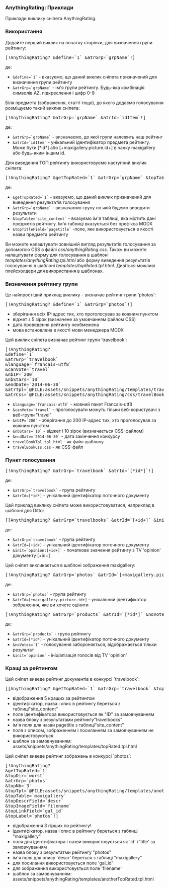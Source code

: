 
<meta http-equiv="Content-Type" content="text/html; charset=utf-8">
<h3>AnythingRating: Приклади </h3> 
Приклади виклику сніпета AnythingRating.	
<br>
<h3 class="sub-header text-bold">Використання</h3>
<p><span class="text-bold">Додайте перший виклик на початку сторінки, для визначення групи рейтингу:</span></p>
<pre class="brush: html;">[!AnythingRating? &define=`1` &atrGrp=`grpName`!]</pre>
<p>де:</p>
<ul>
<li><code>&define=`1`</code> - вказуємо, що даний виклик сніпета призначений для визначення групи рейтингу</li>
<li><code>&atrGrp=`grpName`</code> - ім'я групи рейтингу. Будь-яка комбінація символів AZ, підкреслення і цифр 0-9</li>
</ul>
<p><span class="text-bold">Біля предмета (зображення, статті тощо), до якого додаємо голосування розміщуємо такий виклик сніпета:</span></p>
<pre class="brush: html;">[!AnythingRating? &atrGrp=`grpName` &atrId=`idItem`!]</pre>
<p>де:</p>
<ul>
<li><code>&atrGrp=`grpName`</code> - визначаємо, до якої групи належить наш рейтинг</li>
<li><code>&atrId=`idItem`</code> - унікальний ідентифікатор предмета рейтингу. Може бути [*id*] або [+maxigallery.picture.id+] в чанку <span class="text-bold">maxigallery</span> або будь-яким іншим id.</li>
</ul>
<p><span class="text-bold">Для виведення ТОП рейтингу використовуємо наступний виклик сніпета:</span></p>
<pre class="brush: html;">[!AnythingRating? &getTopRated=`1` &atrGrp=`grpName` &topTable=`site_content` &topTitleField=`pagetitle`!]</pre>
<p>де:</p>
<ul>
<li><code>&getTopRated=`1`</code> - вказуємо, що даний виклик призначений для виведення результатів голосування</li>
<li><code>&atrGrp=`grpName`</code> - визначаємо групу по якій будемо виводити результати</li>
<li><code>&topTable=`site_content`</code> - вказуємо ім'я таблиці, яка містить дані предметів рейтингу. Ім'я таблиці вказується без префікса MODX</li>
<li><code>&topTitleField=`pagetitle`</code> -поле, яке використовується в якості назви предмета рейтингу</li>
</ul>
<p>Ви можете налаштувати зовнішній вигляд результатів голосування за допомогою CSS в файлі <em><span class="text-bold">css/anythingRating.css</span></em>. Також ви можете налаштувати форму для голосування в шаблоні <em><span class="text-bold">templates/anythingRating.tpl.html</span></em> або форму виведення результатів голосування в шаблоні <em><span class="text-bold">templates/topRated.tpl.html</span></em>. Дивіться можливі плейсхолдери для використання в шаблонах.</p>


<h3 class="sub-header text-bold">Визначення рейтингу групи</h3>
<p><span class="text-bold">Це найпростіший приклад виклику -  визначає рейтинг групи 'photos':</span></p>
<pre class="brush: html;">[!AnythingRating? &define=`1` &atrGrp=`photos`!]</pre>
<ul>
<li>зберігання всіх IP-адрес тих, хто проголосував за кожним пунктом</li>
<li>віджет з 5 зірок (визначене за умовчанням файлом CSS)</li>
<li>дата проведення рейтингу необмежена</li>
<li>мова встановлена в якості мови менеджера MODX</li>
</ul>
<p><span class="text-bold">Цей виклик сніпета визначає рейтинг групи 'travelbook':</span></p>
<pre class="brush: html;">
[!AnythingRating?
&define=`1`
&atrGrp=`travelbook`
&language=`francais-utf8`
&canVote=`travel`
&nbIP=`200`
&nbStars=`10`
&endDate=`2014-06-30`
&atrTpl=`@FILE:assets/snippets/anythingRating/templates/travelBookTpl.tpl.html`
&atrCss=`@FILE:assets/snippets/anythingRating/css/travelBookCss.css`!]
</pre>
<ul>
<li><code>&language=`francais-utf8`</code> - мовний пакет Francais-utf8</li>
<li><code>&canVote=`travel`</code> - проголосувати можуть тільки веб-користувачі з веб-групи "travel"</li>
<li><code>&nbIP=`200`</code> -  зберігання до 200 IP-адрес тих, хто проголосував за кожним пунктом</li>
<li><code>&nbStars=`10`</code> - віджет і 10 зірок (визначається CSS-файлом)</li>
<li><code>&endDate=`2014-06-30`</code> - дата закінчення конкурсу</li>
<li><code>travelBookTpl.tpl.html</code> - як файл шаблону</li>
<li><code>travelBookCss.css</code> - як CSS-файл</li>
</ul>

<h3 class="sub-header text-bold">Пункт голосування</h3>
<pre class="brush: html;">[!AnythingRating? &atrGrp=`travelbook` &atrId=`[*id*]`!]</pre>
<p>де:</p>
<ul>
<li><code>&atrGrp=`travelbook`</code> - група рейтингу</li>
<li><code>&atrId=[*id*]</code> - унікальний ідентифікатор поточного документу</li>
</ul>
<p><span class="text-bold">Цей приклад виклику сніпета може використовуватися, наприклад в шаблоні для Ditto:</span></p>
<pre class="brush: html;">[[AnythingRating? &atrGrp=`travelbooks` &atrId=`[+id+]` &init=`opinion:[+id+]`]]</pre>
<p>де:</p>
<ul>
<li><code>&atrGrp=`travelbook`</code> - група рейтингу</li>
<li><code>&atrId=[+id+]</code> - унікальний ідентифікатор поточного документу
</li>
<li><code>&init=`opinion:[+id+]`</code> - початкове значення рейтингу з TV 'opinion' документу
 [+id+]</li>
</ul>
<p><span class="text-bold">Цей сніпет викликається в шаблоні зображення maxigallery:</span></p>
<pre class="brush: html;">[!AnythingRating? &atrGrp=`photos` &atrId=`[+maxigallery.picture.id+]`!]</pre>
<p>де:</p>
<ul>
<li><code>&atrGrp=`photos`</code> - група рейтингу</li>
<li><code>&atrId=[+maxigallery.picture.id+]</code> - унікальний ідентифікатор зображення, яке ви хочете оцінити</li>
</ul>
<pre class="brush: html;">[!AnythingRating? &atrGrp=`products` &atrId=`[*id*]` &noVotes=`1` &init=`opinion`!]</pre>
<p>де:</p>
<ul>
<li><code>&atrGrp=`products`</code> - група рейтингу</li>
<li><code>&atrId=[*id*]</code> - унікальний ідентифікатор поточного документу
</li>
<li><code>&noVotes=`1`</code> - голосування забороняється, відображається тільки результат</li>
<li><code>&init=`opinion`</code> - ініціалізація голосів від TV 'opinion'</li>
</ul>

<h3 class="sub-header text-bold">Кращі за рейтингом</h3>
<p><span class="text-bold">Цей сніпет виведе рейтинг документів в конкурсі `travelbook`:</span></p>
<pre class="brush: html;">[[AnythingRating? &getTopRated=`1` &atrGrp=`travelbook` &topTable=`site_content` &topTitleField=`pagetitle` &topLabel=`travelbooks`]]</pre>
<ul>
<li>відображення 5 кращих за рейтингом</li>
<li>ідентифікатор, назва і опис в рейтингу береться з таблиці"site_content"</li>
<li>поле ідентифікатора використовується як "ID" за замовчуванням</li>
<li>назва блоку з результатами рейтингу"travelbooks"</li>
<li>ім'я поля для назви pagetitle з таблиці"site_content"</li>
<li>поля з описом, зображенням і посиланням за замовчуванням не використовуються</li>
<li>шаблон за замовчуванням: assets/snippets/anythingRating/templates/topRated.tpl.html</li>
</ul>
<p><span class="text-bold">Цей сніпет виведе рейтинг зображень в конкурсі `photos`:</span></p>
<pre class="brush: html;">
[!AnythingRating?
&getTopRated=`1`
&topDir=`worst`
&atrGrp=`photos`
&topNb=`3`
&topTpl=`@FILE:assets/snippets/anythingRating/templates/anotherTopRated.tpl.html`
&topTable=`maxigallery`
&topDescrField=`descr`
&topImageField=`filename`
&topLinkField=`gal_id`
&topLabel=`photos`!]
</pre>
<ul>
<li>відображення 3 гірших по рейтингу!</li>
<li>ідентифікатор, назва і опис в рейтингу береться з таблиці "maxigallery"</li>
<li>поля для ідентифікатора і назви використовується як 'id' і 'title' за замовчуванням</li>
<li>назва блоку з результатми рейтингу "photos"</li>
<li>ім'я поля для опису 'descr' береться з таблиці "maxigallery"</li>
<li>для посилання використовується поле 'gal_id'</li>
<li>для зображення використовується поле 'filename'</li>
<li>шаблон за замовчуванням: assets/snippets/anythingRating/templates/anotherTopRated.tpl.html</li>
</ul>
